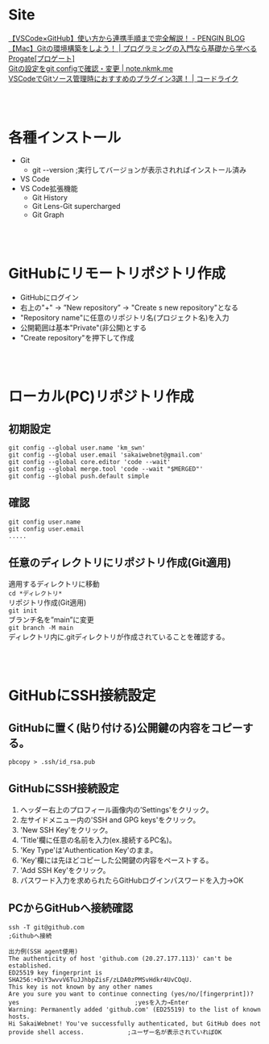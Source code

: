 # Site
[【VSCode×GitHub】使い方から連携手順まで完全解説！ - PENGIN BLOG](https://pengi-n.co.jp/blog/vscode-github/)  
[【Mac】Gitの環境構築をしよう！ | プログラミングの入門なら基礎から学べるProgate[プロゲート]](https://prog-8.com/docs/git-env)  
[Gitの設定をgit configで確認・変更 | note.nkmk.me](https://note.nkmk.me/git-config-setting/)  
[VSCodeでGitソース管理時におすすめのプラグイン3選！ | コードライク](https://codelikes.com/vscode-git-plugin/#toc10)
##
&nbsp;

# 各種インストール
- Git
  - git --version                       ;実行してバージョンが表示されればインストール済み
- VS Code
- VS Code拡張機能
  - Git History
  - Git Lens-Git supercharged
  - Git Graph
##
&nbsp;  

# GitHubにリモートリポジトリ作成
- GitHubにログイン
- 右上の"+" → ”New repository” → "Create s new repository"となる
- "Repository name"に任意のリポジトリ名(プロジェクト名)を入力
- 公開範囲は基本"Private"(非公開)とする
- "Create repository"を押下して作成
##  
&nbsp;

# ローカル(PC)リポジトリ作成
## 初期設定
```
git config --global user.name 'km_swn'
git config --global user.email 'sakaiwebnet@gmail.com'
git config --global core.editor 'code --wait'
git config --global merge.tool 'code --wait "$MERGED"'
git config --global push.default simple 
```
## 確認
```
git config user.name
git config user.email
.....
```
## 任意のディレクトリにリポジトリ作成(Git適用)
適用するディレクトリに移動  
`cd *ディレクトリ*`  
リポジトリ作成(Git適用)  
`git init`  
ブランチ名を”main”に変更  
`git branch -M main`  
ディレクトリ内に.gitディレクトリが作成されていることを確認する。  
##  
&nbsp;

# GitHubにSSH接続設定
## GitHubに置く(貼り付ける)公開鍵の内容をコピーする。  
`pbcopy > .ssh/id_rsa.pub`  
## GitHubにSSH接続設定
1. ヘッダー右上のプロフィール画像内の’Settings'をクリック。
2. 左サイドメニュー内の'SSH and GPG keys'をクリック。
3. 'New SSH Key'をクリック。
4. ’Title'欄に任意の名前を入力(ex.接続するPC名)。
5. 'Key Type'は'Authentication Key'のまま。
6. 'Key'欄には先ほどコピーした公開鍵の内容をペーストする。
7. 'Add SSH Key'をクリック。
8. パスワード入力を求められたらGitHubログインパスワードを入力→OK
## PCからGitHubへ接続確認
```
ssh -T git@github.com                                                                                   ;Githubへ接続

出力例(SSH agent使用)
The authenticity of host 'github.com (20.27.177.113)' can't be established.
ED25519 key fingerprint is SHA256:+DiY3wvvV6TuJJhbpZisF/zLDA0zPMSvHdkr4UvCOqU.
This key is not known by any other names
Are you sure you want to continue connecting (yes/no/[fingerprint])? yes                                ;yesを入力→Enter
Warning: Permanently added 'github.com' (ED25519) to the list of known hosts.
Hi SakaiWebnet! You've successfully authenticated, but GitHub does not provide shell access.            ;ユーザー名が表示されていればOK
```

